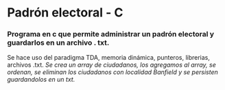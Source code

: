 # Padrón electoral - C
### Programa en c que permite administrar un padrón electoral y guardarlos en un archivo . txt.
Se hace uso del paradigma TDA, memoria dinámica, punteros, librerias, archivos .txt.
*Se crea un array de ciudadanos, los agregamos al array, se ordenan, se eliminan los ciudadanos con localidad Banfield y se persisten guardandolos en un txt.*
